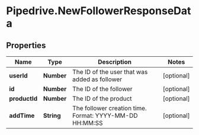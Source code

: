 # Pipedrive.NewFollowerResponseData

## Properties

Name | Type | Description | Notes
------------ | ------------- | ------------- | -------------
**userId** | **Number** | The ID of the user that was added as follower | [optional] 
**id** | **Number** | The ID of the follower | [optional] 
**productId** | **Number** | The ID of the product | [optional] 
**addTime** | **String** | The follower creation time. Format: YYYY-MM-DD HH:MM:SS | [optional] 


